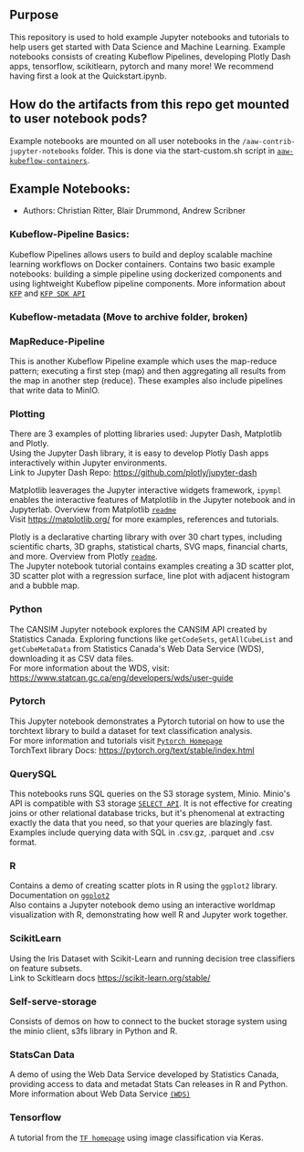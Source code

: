 ## Purpose

This repository is used to hold example Jupyter notebooks and tutorials to help users get started with Data Science and Machine Learning. Example notebooks consists of creating Kubeflow Pipelines, developing Plotly Dash apps, tensorflow, scikitlearn, pytorch and many more! We recommend having first a look at the Quickstart.ipynb.

## How do the artifacts from this repo get mounted to user notebook pods?
Example notebooks are mounted on all user notebooks in the `/aaw-contrib-jupyter-notebooks` folder. This is done via the start-custom.sh script in [`aaw-kubeflow-containers`](https://github.com/StatCan/aaw-kubeflow-containers/blob/master/resources/common/start-custom.sh#L7).

## Example Notebooks:
- Authors: Christian Ritter, Blair Drummond, Andrew Scribner

### Kubeflow-Pipeline Basics:
Kubeflow Pipelines allows users to build and deploy scalable machine learning workflows on Docker containers.
Contains two basic example notebooks: building a simple pipeline using dockerized components and using lightweight Kubeflow pipeline components.
More information about [`KFP`](https://v1-3-branch.kubeflow.org/docs/components/pipelines/overview/pipelines-overview/) and [`KFP SDK API`](https://kubeflow-pipelines.readthedocs.io/en/latest/source/kfp.html) 

### Kubeflow-metadata (Move to archive folder, broken)

### MapReduce-Pipeline
This is another Kubeflow Pipeline example which uses the map-reduce pattern; executing a first step (map) and then aggregating all results from the map in another step (reduce). These examples also include pipelines that write data to MinIO. 

### Plotting
There are 3 examples of plotting libraries used: Jupyter Dash, Matplotlib and Plotly. <br />
Using the Jupyter Dash library, it is easy to develop Plotly Dash apps interactively within Jupyter environments.  <br />
Link to Jupyter Dash Repo: https://github.com/plotly/jupyter-dash <br />

Matplotlib leaverages the Jupyter interactive widgets framework, `ipympl` enables the interactive features of Matplotlib in the Jupyter notebook and in Jupyterlab. Overview from Matplotlib [`readme`](https://github.com/matplotlib/ipympl#ipympl) <br />
Visit https://matplotlib.org/ for more examples, references and tutorials. 

Plotly is a declarative charting library with over 30 chart types, including scientific charts, 3D graphs, statistical charts, SVG maps, financial charts, and more. Overview from Plotly [`readme`](https://github.com/plotly/plotly.py/blob/master/README.md#overview). <br />
The Jupyter notebook tutorial contains examples creating a 3D scatter plot, 3D scatter plot with a regression surface, line plot with adjacent histogram and a bubble map.

### Python
The CANSIM Jupyter notebook explores the CANSIM API created by Statistics Canada. Exploring functions like `getCodeSets`, `getAllCubeList` and `getCubeMetaData` from Statistics Canada's Web Data Service (WDS), downloading it as CSV data files. <br />
For more information about the WDS, visit: https://www.statcan.gc.ca/eng/developers/wds/user-guide

### Pytorch
This Jupyter notebook demonstrates a Pytorch tutorial on how to use the torchtext library to build a dataset for text classification analysis. </br>
For more information and tutorials visit [`Pytorch Homepage`](https://pytorch.org/tutorials/beginner/text_sentiment_ngrams_tutorial.html) </br>
TorchText library Docs: https://pytorch.org/text/stable/index.html

### QuerySQL
This notebooks runs SQL queries on the S3 storage system, Minio. Minio's API is compatible with S3 storage [`SELECT API`](https://docs.min.io/docs/minio-select-api-quickstart-guide.html). It is not effective for creating joins or other relational database tricks, but it's phenomenal at extracting exactly the data that you need, so that your queries are blazingly fast. Examples include querying data with SQL in .csv.gz, .parquet and .csv format.

### R
Contains a demo of creating scatter plots in R using the `ggplot2` library. Documentation on [`ggplot2`](http://r-statistics.co/Top50-Ggplot2-Visualizations-MasterList-R-Code.html#Scatterplot) <br />
Also contains a Jupyter notebook demo using an interactive worldmap visualization with R, demonstrating how well R and Jupyter work together. 

### ScikitLearn
Using the Iris Dataset with Scikit-Learn and running decision tree classifiers on feature subsets. <br />
Link to Sckitlearn docs https://scikit-learn.org/stable/  

### Self-serve-storage
Consists of demos on how to connect to the bucket storage system using the minio client, s3fs library in Python and R.

### StatsCan Data
A demo of using the Web Data Service developed by Statistics Canada, providing access to data and metadat Stats Can releases in R and Python. <br />
More information about Web Data Service [`(WDS)`](https://www.statcan.gc.ca/en/developers/wds)

### Tensorflow
A tutorial from the [`TF homepage`](https://www.tensorflow.org/tutorials/keras/classification) using image classification via Keras.
